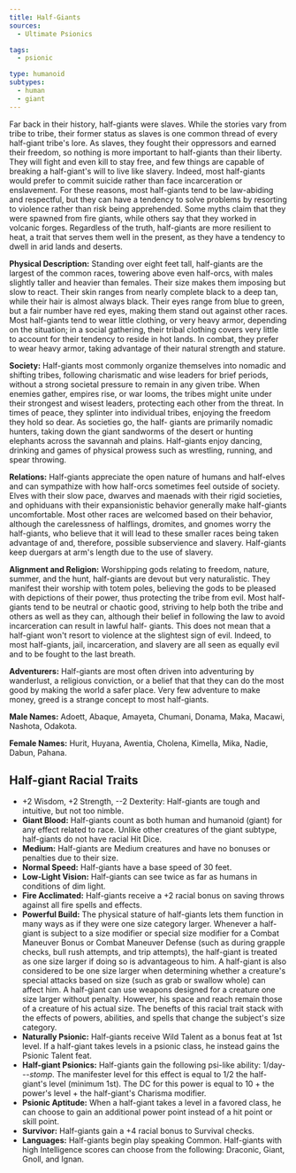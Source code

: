 ```yaml
---
title: Half-Giants
sources:
  - Ultimate Psionics

tags:
  - psionic

type: humanoid
subtypes:
  - human
  - giant
---
```


Far back in their history, half-giants were slaves. While the stories vary from tribe to tribe, their former status as slaves is one common thread of every half-giant tribe's lore. As slaves, they fought their oppressors and earned their freedom, so nothing is more important to half-giants than their liberty. They will fight and even kill to stay free, and few things are capable of breaking a half-giant's will to live like slavery. Indeed, most half-giants would prefer to commit suicide rather than face incarceration or enslavement. For these reasons, most half-giants tend to be law-abiding and respectful, but they can have a tendency to solve problems by resorting to violence rather than risk being apprehended. Some myths claim that they were spawned from fire giants, while others say that they worked in volcanic forges. Regardless of the truth, half-giants are more resilient to heat, a trait that serves them well in the present, as they have a tendency to dwell in arid lands and deserts.

**Physical Description:** Standing over eight feet tall, half-giants are the largest of the common races, towering above even half-orcs, with males slightly taller and heavier than females. Their size makes them imposing but slow to react. Their skin ranges from nearly complete black to a deep tan, while their hair is almost always black. Their eyes range from blue to green, but a fair number have red eyes, making them stand out against other races. Most half-giants tend to wear little clothing, or very heavy armor, depending on the situation; in a social gathering, their tribal clothing covers very little to account for their tendency to reside in hot lands. In combat, they prefer to wear heavy armor, taking advantage of their natural strength and stature.

**Society:** Half-giants most commonly organize themselves into nomadic and shifting tribes, following charismatic and wise leaders for brief periods, without a strong societal pressure to remain in any given tribe. When enemies gather, empires rise, or war looms, the tribes might unite under their strongest and wisest leaders, protecting each other from the threat. In times of peace, they splinter into individual tribes, enjoying the freedom they hold so dear. As societies go, the half- giants are primarily nomadic hunters, taking down the giant sandworms of the desert or hunting elephants across the savannah and plains. Half-giants enjoy dancing, drinking and games of physical prowess such as wrestling, running, and spear throwing.

**Relations:** Half-giants appreciate the open nature of humans and half-elves and can sympathize with how half-orcs sometimes feel outside of society. Elves with their slow pace, dwarves and maenads with their rigid societies, and ophiduans with their expansionistic behavior generally make half-giants uncomfortable. Most other races are welcomed based on their behavior, although the carelessness of halflings, dromites, and gnomes worry the half-giants, who believe that it will lead to these smaller races being taken advantage of and, therefore, possible subservience and slavery. Half-giants keep duergars at arm's length due to the use of slavery.

**Alignment and Religion:** Worshipping gods relating to freedom, nature, summer, and the hunt, half-giants are devout but very naturalistic. They manifest their worship with totem poles, believing the gods to be pleased with depictions of their power, thus protecting the tribe from evil. Most half-giants tend to be neutral or chaotic good, striving to help both the tribe and others as well as they can, although their belief in following the law to avoid incarceration can result in lawful half- giants. This does not mean that a half-giant won't resort to violence at the slightest sign of evil. Indeed, to most half-giants, jail, incarceration, and slavery are all seen as equally evil and to be fought to the last breath.

**Adventurers:** Half-giants are most often driven into adventuring by wanderlust, a religious conviction, or a belief that that they can do the most good by making the world a safer place. Very few adventure to make money, greed is a strange concept to most half-giants.

**Male Names:** Adoett, Abaque, Amayeta, Chumani, Donama, Maka, Macawi, Nashota, Odakota.

**Female Names:** Hurit, Huyana, Awentia, Cholena, Kimella, Mika, Nadie, Dabun, Pahana.

## Half-giant Racial Traits

- +2 Wisdom, +2 Strength, --2 Dexterity: Half-giants are tough and intuitive, but not too nimble.
- **Giant Blood:** Half-giants count as both human and humanoid (giant) for any effect related to race. Unlike other creatures of the giant subtype, half-giants do not have racial Hit Dice.
- **Medium:** Half-giants are Medium creatures and have no bonuses or penalties due to their size.
- **Normal Speed:** Half-giants have a base speed of 30 feet.
- **Low-Light Vision:** Half-giants can see twice as far as humans in conditions of dim light.
- **Fire Acclimated:** Half-giants receive a +2 racial bonus on saving throws against all fire spells and effects.
- **Powerful Build:** The physical stature of half-giants lets them function in many ways as if they were one size category larger. Whenever a half-giant is subject to a size modifier or special size modifier for a Combat Maneuver Bonus or Combat Maneuver Defense (such as during grapple checks, bull rush attempts, and trip attempts), the half-giant is treated as one size larger if doing so is advantageous to him. A half-giant is also considered to be one size larger when determining whether a creature's special attacks based on size (such as grab or swallow whole) can affect him. A half-giant can use weapons designed for a creature one size larger without penalty. However, his space and reach remain those of a creature of his actual size. The benefts of this racial trait stack with the effects of powers, abilities, and spells that change the subject's size category.
- **Naturally Psionic:** Half-giants receive Wild Talent as a bonus feat at 1st level. If a half-giant takes levels in a psionic class, he instead gains the Psionic Talent feat.
- **Half-giant Psionics:** Half-giants gain the following psi-like ability: 1/day---*stomp*. The manifester level for this effect is equal to 1/2 the half-giant's level (minimum 1st). The DC for this power is equal to 10 + the power's level + the half-giant's Charisma modifier.
- **Psionic Aptitude:** When a half-giant takes a level in a favored class, he can choose to gain an additional power point instead of a hit point or skill point.
- **Survivor:** Half-giants gain a +4 racial bonus to Survival checks.
- **Languages:** Half-giants begin play speaking Common. Half-giants with high Intelligence scores can choose from the following: Draconic, Giant, Gnoll, and Ignan.
